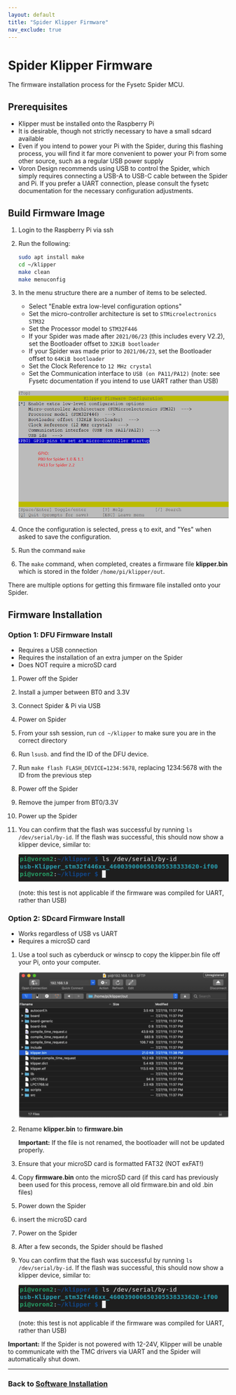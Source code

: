 ```yaml
---
layout: default
title: "Spider Klipper Firmware"
nav_exclude: true
---
```


# Spider Klipper Firmware

The firmware installation process for the Fysetc Spider MCU.

## Prerequisites

* Klipper must be installed onto the Raspberry Pi
* It is desirable, though not strictly necessary to have a small sdcard available
* Even if you intend to power your Pi with the Spider, during this flashing process, you will find it far more convenient to power your Pi from some other source, such as a regular USB power supply
* Voron Design recommends using USB to control the Spider, which simply requires connecting a USB-A to USB-C cable between the Spider and Pi.  If you prefer a UART connection, please consult the fysetc documentation for the necessary configuration adjustments.

## Build Firmware Image

1. Login to the Raspberry Pi via ssh
2. Run the following:

   ```bash
   sudo apt install make
   cd ~/klipper
   make clean
   make menuconfig
   ```

3. In the menu structure there are a number of items to be selected.

    * Select "Enable extra low-level configuration options"
    * Set the micro-controller architecture is set to `STMicroelectronics STM32`
    * Set the Processor model to `STM32F446`
    * If your Spider was made after `2021/06/23` (this includes every V2.2), set the Bootloader offset to `32KiB bootloader` 
    * If your Spider was made prior to  `2021/06/23`, set the Bootloader offset to `64KiB bootloader`
    * Set the Clock Reference to `12 MHz crystal`
    * Set the Communication interface to `USB (on PA11/PA12)`  (note: see Fysetc documentation if you intend to use UART rather than USB)

   ![Klipper compilation config menu](./images/spider_klipper_menuconfig.png)

4. Once the configuration is selected, press `q` to exit, and "Yes" when  asked to save the configuration.
5. Run the command `make`
6. The `make` command, when completed, creates a firmware file **klipper.bin** which is stored in the folder `/home/pi/klipper/out`.  

There are multiple options for getting this firmware file installed onto your Spider.

## Firmware Installation

### Option 1: DFU Firmware Install

* Requires a USB connection
* Requires the installation of an extra jumper on the Spider
* Does NOT require a microSD card

1. Power off the Spider
2. Install a jumper between BT0 and 3.3V
3. Connect Spider & Pi via USB
4. Power on Spider
5. From your ssh session, run `cd ~/klipper` to make sure you are in the correct directory
6. Run `lsusb`. and find the ID of the DFU device.
7. Run `make flash FLASH_DEVICE=1234:5678`, replacing 1234:5678 with the ID from the previous step
8. Power off the Spider
9. Remove the jumper from BT0/3.3V
10. Power up the Spider
11. You can confirm that the flash was successful by running `ls /dev/serial/by-id`. If the flash was successful, this should now show a klipper device, similar to:

    ![Serial ID](./images/stm32f446_id.png)

    (note: this test is not applicable if the firmware was compiled for UART, rather than USB)

### Option 2: SDcard Firmware Install

* Works regardless of USB vs UART
* Requires a microSD card

1. Use a tool such as cyberduck or winscp to copy the klipper.bin file off your Pi, onto your computer.
  
    ![Cyberduck software example](./images/cyberduck_example.png)

2. Rename **klipper.bin** to **firmware.bin**

    **Important:** If the file is not renamed, the bootloader will not be updated properly.

3. Ensure that your microSD card is formatted FAT32 (NOT exFAT!)
4. Copy **firmware.bin** onto the microSD card  (if this card has previously been used for this process, remove all old firmware.bin and old .bin files)
5. Power down the Spider
6. insert the microSD card
7. Power on the Spider
8. After a few seconds, the Spider should be flashed
9. You can confirm that the flash was successful by running `ls /dev/serial/by-id`. If the flash was successful, this should now show a klipper device, similar to:

    ![Serial ID](./images/stm32f446_id.png)

    (note: this test is not applicable if the firmware was compiled for UART, rather than USB)

**Important:** If the Spider is not powered with 12-24V, Klipper will be unable to communicate with the TMC drivers via UART and the Spider will automatically shut down.

---

### Back to [Software Installation](./index.md#klipper-octoprint-configuration)
